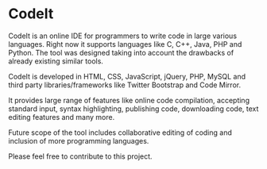 CodeIt
============

CodeIt is an online IDE for programmers to write code in large various languages. Right now it supports languages like C, C++, Java, PHP and Python. The tool was designed taking into account the drawbacks of already existing similar tools.

CodeIt is developed in HTML, CSS, JavaScript, jQuery, PHP, MySQL and third party libraries/frameworks like Twitter Bootstrap and Code Mirror.

It provides large range of features like online code compilation, accepting standard input, syntax highlighting, publishing code, downloading code, text editing features and many more. 

Future scope of the tool includes collaborative editing of coding and inclusion of more programming languages.

Please feel free to contribute to this project.
